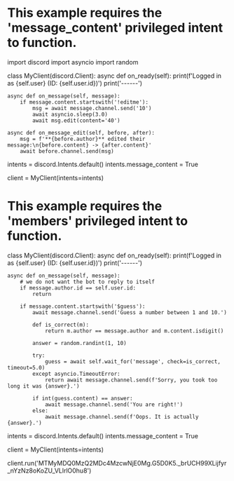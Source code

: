 # This example requires the 'message_content' privileged intent to function.

import discord
import asyncio
import random   

class MyClient(discord.Client):
    async def on_ready(self):
        print(f'Logged in as {self.user} (ID: {self.user.id})')
        print('------')

    async def on_message(self, message):
        if message.content.startswith('!editme'):
            msg = await message.channel.send('10')
            await asyncio.sleep(3.0)
            await msg.edit(content='40')

    async def on_message_edit(self, before, after):
        msg = f'**{before.author}** edited their message:\n{before.content} -> {after.content}'
        await before.channel.send(msg)


intents = discord.Intents.default()
intents.message_content = True

client = MyClient(intents=intents)

# This example requires the 'members' privileged intent to function.




class MyClient(discord.Client):
    async def on_ready(self):
        print(f'Logged in as {self.user} (ID: {self.user.id})')
        print('------')

    async def on_message(self, message):
        # we do not want the bot to reply to itself
        if message.author.id == self.user.id:
            return

        if message.content.startswith('$guess'):
            await message.channel.send('Guess a number between 1 and 10.')

            def is_correct(m):
                return m.author == message.author and m.content.isdigit()

            answer = random.randint(1, 10)

            try:
                guess = await self.wait_for('message', check=is_correct, timeout=5.0)
            except asyncio.TimeoutError:
                return await message.channel.send(f'Sorry, you took too long it was {answer}.')

            if int(guess.content) == answer:
                await message.channel.send('You are right!')
            else:
                await message.channel.send(f'Oops. It is actually {answer}.')


intents = discord.Intents.default()
intents.message_content = True

client = MyClient(intents=intents)

client.run('MTMyMDQ0MzQ2MDc4MzcwNjE0Mg.G5D0K5._brUCH99XLijfyr_nYzNz8oKoZU_VLlrlO0hu8')
